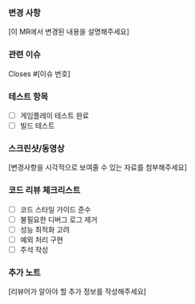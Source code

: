 ### 변경 사항
[이 MR에서 변경된 내용을 설명해주세요]

### 관련 이슈
Closes #[이슈 번호]

### 테스트 항목
- [ ] 게임플레이 테스트 완료
- [ ] 빌드 테스트

### 스크린샷/동영상
[변경사항을 시각적으로 보여줄 수 있는 자료를 첨부해주세요]

### 코드 리뷰 체크리스트
- [ ] 코드 스타일 가이드 준수
- [ ] 불필요한 디버그 로그 제거
- [ ] 성능 최적화 고려
- [ ] 예외 처리 구현
- [ ] 주석 작성

### 추가 노트
[리뷰어가 알아야 할 추가 정보를 작성해주세요]

